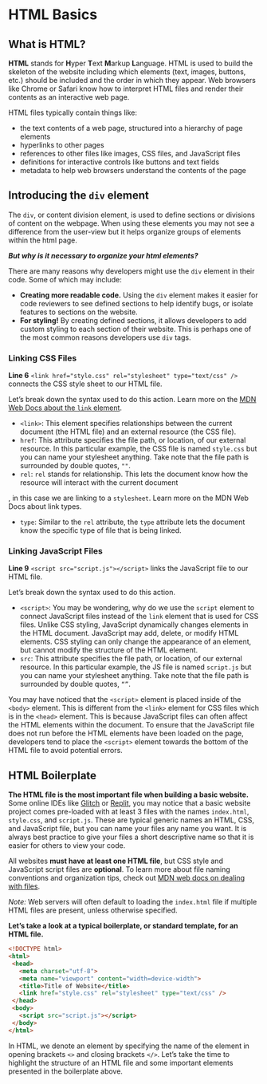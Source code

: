 # HTML Basics


## What is HTML?

**HTML** stands for **H**yper **T**ext **M**arkup **L**anguage. HTML is used to build the skeleton of the website including which elements (text, images, buttons, etc.) should be included and the order in which they appear. Web browsers like Chrome or Safari know how to interpret HTML files and render their contents as an interactive web page.

HTML files typically contain things like:

- the text contents of a web page, structured into a hierarchy of page elements
- hyperlinks to other pages
- references to other files like images, CSS files, and JavaScript files
- definitions for interactive controls like buttons and text fields
- metadata to help web browsers understand the contents of the page

## Introducing the `div` element

The `div`, or content division element, is used to define sections or divisions of content on the webpage. When using these elements you may not see a difference from the user-view but it helps organize groups of elements within the html page.

**_But why is it necessary to organize your html elements?_**

There are many reasons why developers might use the `div` element in their code. Some of which may include:

- **Creating more readable code.** Using the `div` element makes it easier for code reviewers to see defined sections to help identify bugs, or isolate features to sections on the website.
- **For styling!** By creating defined sections, it allows developers to add custom styling to each section of their website. This is perhaps one of the most common reasons developers use `div` tags.

### Linking CSS Files

**Line 6**  `<link href="style.css" rel="stylesheet" type="text/css" />`  connects the CSS style sheet to our HTML file.

Let’s break down the syntax used to do this action. Learn more on the [MDN Web Docs about the `link` element](https://developer.mozilla.org/en-US/docs/Web/HTML/Element/link).

- `<link>`: This element specifies relationships between the current document (the HTML file) and an external resource (the CSS file).
- `href`: This attribute specifies the file path, or location, of our external resource. In this particular example, the CSS file is named `style.css` but you can name your stylesheet anything. Take note that the file path is surrounded by double quotes, `""`.
- `rel`: `rel` stands for relationship. This lets the document know how the resource will interact with the current document

, in this case we are linking to a `stylesheet`. Learn more on the MDN Web Docs about link types.
- `type`: Similar to the `rel` attribute, the `type` attribute lets the document know the specific type of file that is being linked.

### Linking JavaScript Files

**Line 9**  `<script src="script.js"></script>` links the JavaScript file to our HTML file.

Let’s break down the syntax used to do this action.

- `<script>`: You may be wondering, why do we use the `script` element to connect JavaScript files instead of the `link` element that is used for CSS files. Unlike CSS styling, JavaScript dynamically changes elements in the HTML document. JavaScript may add, delete, or modify HTML elements. CSS styling can only change the appearance of an element, but cannot modify the structure of the HTML element.
- `src`: This attribute specifies the file path, or location, of our external resource. In this particular example, the JS file is named `script.js` but you can name your stylesheet anything. Take note that the file path is surrounded by double quotes, `“”`.

You may have noticed that the `<script>` element is placed inside of the `<body>` element. This is different from the `<link>` element for CSS files which is in the `<head>` element. This is because JavaScript files can often affect the HTML elements within the document. To ensure that the JavaScript file does not run before the HTML elements have been loaded on the page, developers tend to place the `<script>` element towards the bottom of the HTML file to avoid potential errors.

## HTML Boilerplate

**The HTML file is the most important file when building a basic website.** Some online IDEs like [Glitch](https://glitch.com/) or [Replit](https://replit.com/), you may notice that a basic website project comes pre-loaded with at least 3 files with the names `index.html`, `style.css`, and `script.js`. These are typical generic names an HTML, CSS, and JavaScript file, but you can name your files any name you want. It is always best practice to give your files a short descriptive name so that it is easier for others to view your code.

All websites **must have at least one HTML file**, but CSS style and JavaScript script files are **optional**. To learn more about file naming conventions and organization tips, check out [MDN web docs on dealing with files](https://developer.mozilla.org/en-US/docs/Learn/Getting_started_with_the_web/Dealing_with_files).

*Note:* Web servers will often default to loading the `index.html` file if multiple HTML files are present, unless otherwise specified.

**Let’s take a look at a typical boilerplate, or standard template, for an HTML file.**

```html
<!DOCTYPE html>
<html>
 <head>
   <meta charset="utf-8">
   <meta name="viewport" content="width=device-width">
   <title>Title of Website</title>
   <link href="style.css" rel="stylesheet" type="text/css" />
 </head>
 <body>
   <script src="script.js"></script>
 </body>
</html>
```

In HTML, we denote an element by specifying the name of the element in opening brackets `<>` and closing brackets `</>`. Let’s take the time to highlight the structure of an HTML file and some important elements presented in the boilerplate above.


